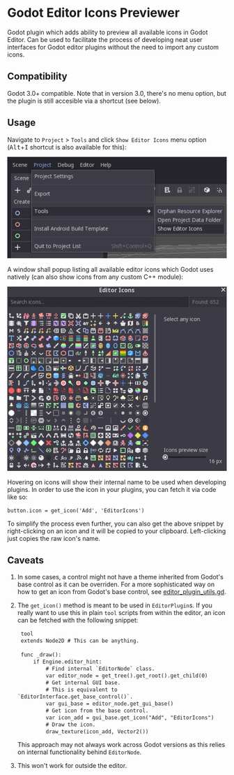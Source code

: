 # Godot Editor Icons Previewer

Godot plugin which adds ability to preview all available icons in Godot Editor.
Can be used to facilitate the process of developing neat user interfaces for 
Godot editor plugins without the need to import any custom icons.

## Compatibility

Godot 3.0+ compatible. Note that in version 3.0, there's no menu option, but the
plugin is still accesible via a shortcut (see below).

## Usage

Navigate to `Project` > `Tools` and click `Show Editor Icons` menu option
(<kbd>Alt</kbd>+<kbd>I</kbd> shortcut is also available for this):

![Show Editor Icons](images/show_editor_icons.png)

A window shall popup listing all available editor icons which Godot uses natively
(can also show icons from any custom C++ module):

![Editor Icons](images/editor_icons.gif)

Hovering on icons will show their internal name to be used when developing plugins.
In order to use the icon in your plugins, you can fetch it via code like so:

```gdscript
button.icon = get_icon('Add', 'EditorIcons')
```

To simplify the process even further, you can also get the above snippet by
right-clicking on an icon and it will be copied to your clipboard. Left-clicking 
just copies the raw icon's name.

## Caveats

1. In some cases, a control might not have a theme inherited from Godot's base
   control as it can be overriden. For a more sophisticated way on how to get an
   icon from Godot's base control, see
   [editor_plugin_utils.gd](https://github.com/Xrayez/godot-editor-plugin-tools/blob/master/editor_plugin_utils.gd).

2. The `get_icon()` method is meant to be used in `EditorPlugin`s. If you really
   want to use this in plain `tool` scripts from within the editor, an icon can
   be fetched with the following snippet:

   ```gdscript
    tool
    extends Node2D # This can be anything.

    func _draw():
        if Engine.editor_hint:
            # Find internal `EditorNode` class.
            var editor_node = get_tree().get_root().get_child(0)
            # Get internal GUI base.
            # This is equivalent to `EditorInterface.get_base_control()`.
            var gui_base = editor_node.get_gui_base()
            # Get icon from the base control.
            var icon_add = gui_base.get_icon("Add", "EditorIcons")
            # Draw the icon.
            draw_texture(icon_add, Vector2())
   ```
   This approach may not always work across Godot versions as this relies on
   internal functionality behind `EditorNode`.

3. This won't work for outside the editor.
